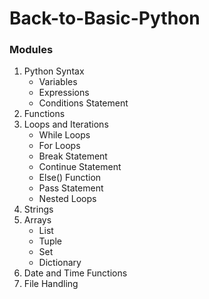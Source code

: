 # Back-to-Basic-Python
### Modules
1. Python Syntax
   - Variables
   - Expressions
   - Conditions Statement
2. Functions
3. Loops and Iterations
   - While Loops
   - For Loops
   - Break Statement
   - Continue Statement
   - Else() Function
   - Pass Statement
   - Nested Loops
5. Strings
6. Arrays
   - List
   - Tuple
   - Set
   - Dictionary
7. Date and Time Functions
8. File Handling
